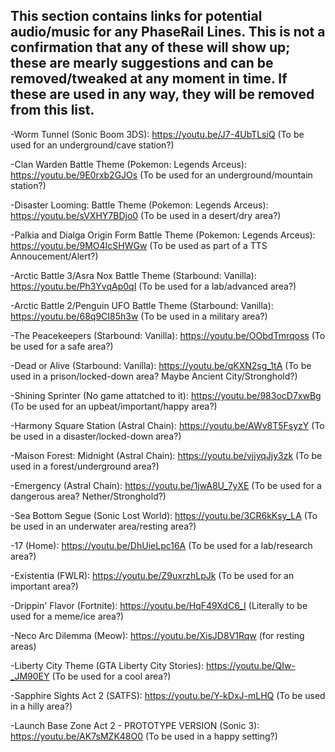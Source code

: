 ## This section contains links for potential audio/music for any PhaseRail Lines. This is not a confirmation that any of these will show up; these are mearly suggestions and can be removed/tweaked at any moment in time. If these are used in any way, they will be removed from this list.

-Worm Tunnel (Sonic Boom 3DS): https://youtu.be/J7-4UbTLsiQ (To be used for an underground/cave station?)

-Clan Warden Battle Theme (Pokemon: Legends Arceus): https://youtu.be/9E0rxb2GJOs (To be used for an underground/mountain station?)

-Disaster Looming: Battle Theme (Pokemon: Legends Arceus): https://youtu.be/sVXHY7BDjo0 (To be used in a desert/dry area?)

-Palkia and Dialga Origin Form Battle Theme (Pokemon: Legends Arceus): https://youtu.be/9MO4IcSHWGw (To be used as part of a TTS Annoucement/Alert?)

-Arctic Battle 3/Asra Nox Battle Theme (Starbound: Vanilla): https://youtu.be/Ph3YvqAp0qI (To be used for a lab/advanced area?)

-Arctic Battle 2/Penguin UFO Battle Theme (Starbound: Vanilla): https://youtu.be/68q9CI85h3w (To be used in a military area?)

-The Peacekeepers (Starbound: Vanilla): https://youtu.be/OObdTmrqoss (To be used for a safe area?)

-Dead or Alive (Starbound: Vanilla): https://youtu.be/qKXN2sg_1tA (To be used in a prison/locked-down area? Maybe Ancient City/Stronghold?)

-Shining Sprinter (No game attatched to it): https://youtu.be/983ocD7xwBg (To be used for an upbeat/important/happy area?)

-Harmony Square Station (Astral Chain): https://youtu.be/AWv8T5FsyzY (To be used in a disaster/locked-down area?)

-Maison Forest: Midnight (Astral Chain): https://youtu.be/vjjyqJjy3zk (To be used in a forest/underground area?)

-Emergency (Astral Chain): https://youtu.be/1jwA8U_7yXE (To be used for a dangerous area? Nether/Stronghold?)

-Sea Bottom Segue (Sonic Lost World): https://youtu.be/3CR6kKsy_LA (To be used in an underwater area/resting area?)

-17 (Home): https://youtu.be/DhUieLpc16A (To be used for a lab/research area?)

-Existentia (FWLR): https://youtu.be/Z9uxrzhLpJk (To be used for an important area?)

-Drippin' Flavor (Fortnite): https://youtu.be/HqF49XdC6_I (Literally to be used for a meme/ice area?)

-Neco Arc Dilemma (Meow): https://youtu.be/XisJD8V1Rqw (for resting areas)

-Liberty City Theme (GTA Liberty City Stories): https://youtu.be/QIw-_JM90EY (To be used for a cool area?)

-Sapphire Sights Act 2 (SATFS): https://youtu.be/Y-kDxJ-mLHQ (To be used in a hilly area?)

-Launch Base Zone Act 2 - PROTOTYPE VERSION (Sonic 3): https://youtu.be/AK7sMZK48O0 (To be used in a happy setting?)
